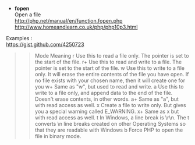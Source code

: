 * **fopen**   
Open a file    
http://php.net/manual/en/function.fopen.php   
http://www.homeandlearn.co.uk/php/php10p3.html

Examples :    
https://gist.github.com/4250723

> > Mode	Meaning
 	r	Use this to read a file only. The pointer is set to the start of the file.
 	r+	Use this to read and write to a file. The pointer is set to the start of the file.
 	w	Use this to write to a file only. It will erase the entire contents of the file you have open. If no file exists with your chosen name, then it will create one for you
 	w+	Same as "w", but used to read and write.
 	a	Use this to write to a file only, and append data to the end of the file. Doesn't erase contents, in other words.
 	a+	Same as "a", but with read access as well.
 	x	Create a file to write only. But gives you a special warning called E_WARNING.
 	x+	Same as x but with read access as well.
 	t	In Windows, a line break is \r\n. The t converts \n line breaks created on other Operating Systems so that they are readable with Windows
 	b	Force PHP to open the file in binary mode.